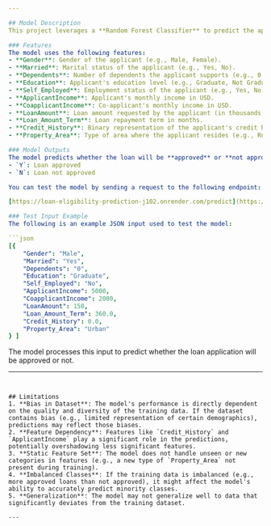 ```yaml
---

## Model Description  
This project leverages a **Random Forest Classifier** to predict the approval status of loan applications based on customer data. The model was trained using a dataset of loan records with features related to applicant demographics, financial information, and loan-related attributes.  

### Features  
The model uses the following features:  
- **Gender**: Gender of the applicant (e.g., Male, Female).  
- **Married**: Marital status of the applicant (e.g., Yes, No).  
- **Dependents**: Number of dependents the applicant supports (e.g., 0, 1, 2, 3+).  
- **Education**: Applicant's education level (e.g., Graduate, Not Graduate).  
- **Self_Employed**: Employment status of the applicant (e.g., Yes, No).  
- **ApplicantIncome**: Applicant's monthly income in USD.  
- **CoapplicantIncome**: Co-applicant's monthly income in USD.  
- **LoanAmount**: Loan amount requested by the applicant (in thousands).  
- **Loan_Amount_Term**: Loan repayment term in months.  
- **Credit_History**: Binary representation of the applicant's credit history (1.0 = Good, 0.0 = Bad).  
- **Property_Area**: Type of area where the applicant resides (e.g., Rural, Semiurban, Urban).  

### Model Outputs  
The model predicts whether the loan will be **approved** or **not approved** using the following labels:  
- `Y`: Loan approved  
- `N`: Loan not approved  

You can test the model by sending a request to the following endpoint:

[https://loan-eligibility-prediction-j102.onrender.com/predict](https://loan-eligibility-prediction-j102.onrender.com/predict)

### Test Input Example  
The following is an example JSON input used to test the model:  

```json  
[{  
    "Gender": "Male",  
    "Married": "Yes",  
    "Dependents": "0",  
    "Education": "Graduate",  
    "Self_Employed": "No",  
    "ApplicantIncome": 5000,  
    "CoapplicantIncome": 2000,  
    "LoanAmount": 150,  
    "Loan_Amount_Term": 360.0,  
    "Credit_History": 0.0,  
    "Property_Area": "Urban"  
} ] 
```  

The model processes this input to predict whether the loan application will be approved or not.  

---
```


## Limitations  
1. **Bias in Dataset**: The model's performance is directly dependent on the quality and diversity of the training data. If the dataset contains bias (e.g., limited representation of certain demographics), predictions may reflect those biases.  
2. **Feature Dependency**: Features like `Credit_History` and `ApplicantIncome` play a significant role in the predictions, potentially overshadowing less significant features.  
3. **Static Feature Set**: The model does not handle unseen or new categories in features (e.g., a new type of `Property_Area` not present during training).  
4. **Imbalanced Classes**: If the training data is imbalanced (e.g., more approved loans than not approved), it might affect the model's ability to accurately predict minority classes.  
5. **Generalization**: The model may not generalize well to data that significantly deviates from the training dataset.  

---


